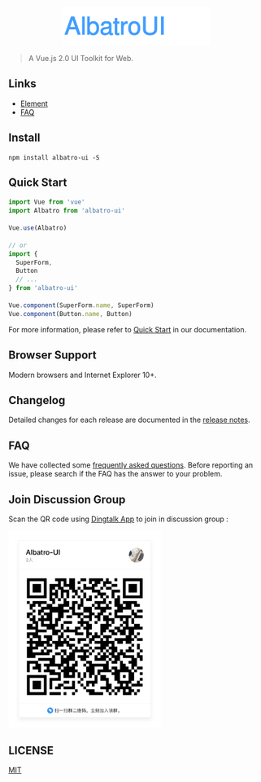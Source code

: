 <p align="center">
  <img src="https://raw.githubusercontent.com/AlbatroFE/albatro/master/examples/assets/images/albatro-logo.svg?sanitize=true">
</p>

> A Vue.js 2.0 UI Toolkit for Web.

## Links
- [Element](https://github.com/ElemeFE/element)
- [FAQ](./FAQ.md)

## Install
```shell
npm install albatro-ui -S
```

## Quick Start
``` javascript
import Vue from 'vue'
import Albatro from 'albatro-ui'

Vue.use(Albatro)

// or
import {
  SuperForm,
  Button
  // ...
} from 'albatro-ui'

Vue.component(SuperForm.name, SuperForm)
Vue.component(Button.name, Button)
```
For more information, please refer to [Quick Start](http://arbatro.github.io/#/en-US/component/quickstart) in our documentation.

## Browser Support
Modern browsers and Internet Explorer 10+.

## Changelog
Detailed changes for each release are documented in the [release notes](https://github.com/AlbatroFE/albatro/releases).

## FAQ
We have collected some [frequently asked questions](https://github.com/AlbatroFE/albatro/blob/master/FAQ.md). Before reporting an issue, please search if the FAQ has the answer to your problem.

## Join Discussion Group

Scan the QR code using [Dingtalk App](https://www.dingtalk.com/) to join in discussion group :

<img alt="Join Discusion Group" src="/albatro-dingding.png" width="300">


## LICENSE
[MIT](LICENSE)
